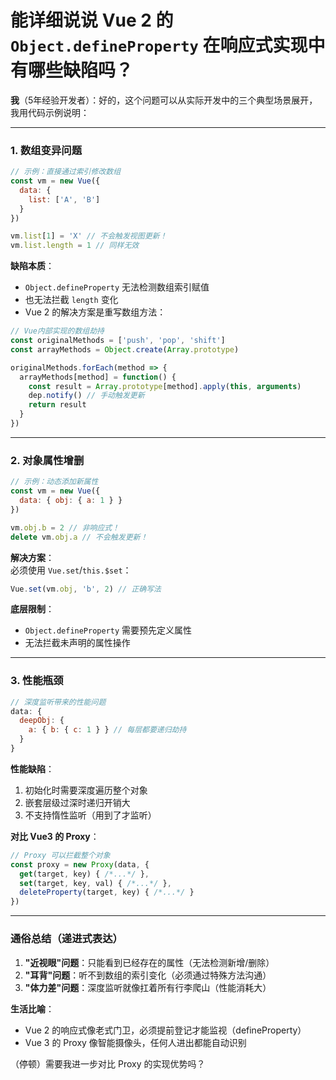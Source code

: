 # 能详细说说 Vue 2 的 `Object.defineProperty` 在响应式实现中有哪些缺陷吗？

**我**（5年经验开发者）：好的，这个问题可以从实际开发中的三个典型场景展开，我用代码示例说明：

---

### **1. 数组变异问题**
```javascript
// 示例：直接通过索引修改数组
const vm = new Vue({
  data: {
    list: ['A', 'B']
  }
})

vm.list[1] = 'X' // 不会触发视图更新！
vm.list.length = 1 // 同样无效
```

**缺陷本质**：  
- `Object.defineProperty` 无法检测数组索引赋值  
- 也无法拦截 `length` 变化  
- Vue 2 的解决方案是重写数组方法：
```javascript
// Vue内部实现的数组劫持
const originalMethods = ['push', 'pop', 'shift']
const arrayMethods = Object.create(Array.prototype)

originalMethods.forEach(method => {
  arrayMethods[method] = function() {
    const result = Array.prototype[method].apply(this, arguments)
    dep.notify() // 手动触发更新
    return result
  }
})
```

---

### **2. 对象属性增删**
```javascript
// 示例：动态添加新属性
const vm = new Vue({
  data: { obj: { a: 1 } }
})

vm.obj.b = 2 // 非响应式！
delete vm.obj.a // 不会触发更新！
```
**解决方案**：  
必须使用 `Vue.set`/`this.$set`：
```javascript
Vue.set(vm.obj, 'b', 2) // 正确写法
```

**底层限制**：  
- `Object.defineProperty` 需要预先定义属性  
- 无法拦截未声明的属性操作  

---

### **3. 性能瓶颈**
```javascript
// 深度监听带来的性能问题
data: {
  deepObj: {
    a: { b: { c: 1 } } // 每层都要递归劫持
  }
}
```

**性能缺陷**：  
1. 初始化时需要深度遍历整个对象  
2. 嵌套层级过深时递归开销大  
3. 不支持惰性监听（用到了才监听）  

**对比 Vue3 的 Proxy**：  
```javascript
// Proxy 可以拦截整个对象
const proxy = new Proxy(data, {
  get(target, key) { /*...*/ },
  set(target, key, val) { /*...*/ },
  deleteProperty(target, key) { /*...*/ }
})
```

---

### **通俗总结（递进式表达）**
1. **"近视眼"问题**：只能看到已经存在的属性（无法检测新增/删除）  
2. **"耳背"问题**：听不到数组的索引变化（必须通过特殊方法沟通）  
3. **"体力差"问题**：深度监听就像扛着所有行李爬山（性能消耗大）  

**生活比喻**：  
- Vue 2 的响应式像老式门卫，必须提前登记才能监视（defineProperty）  
- Vue 3 的 Proxy 像智能摄像头，任何人进出都能自动识别  

（停顿）需要我进一步对比 Proxy 的实现优势吗？
